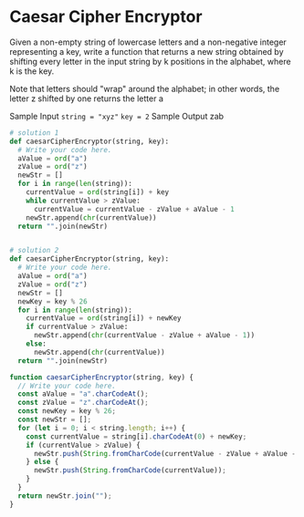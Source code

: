 # Caesar Cipher Encryptor

Given a non-empty string of lowercase letters and a non-negative integer
representing a key, write a function that returns a new string obtained by
shifting every letter in the input string by k positions in the alphabet,
where k is the key.

Note that letters should "wrap" around the alphabet; in other words, the
letter z shifted by one returns the letter a

Sample Input
`string = "xyz"`
`key = 2`
Sample Output
zab

```python
# solution 1
def caesarCipherEncryptor(string, key):
  # Write your code here.
  aValue = ord("a")
  zValue = ord("z")
  newStr = []
  for i in range(len(string)):
    currentValue = ord(string[i]) + key
    while currentValue > zValue:
      currentValue = currentValue - zValue + aValue - 1
    newStr.append(chr(currentValue))
  return "".join(newStr)


# solution 2
def caesarCipherEncryptor(string, key):
  # Write your code here.
  aValue = ord("a")
  zValue = ord("z")
  newStr = []
  newKey = key % 26
  for i in range(len(string)):
    currentValue = ord(string[i]) + newKey
    if currentValue > zValue:
      newStr.append(chr(currentValue - zValue + aValue - 1))
    else:
      newStr.append(chr(currentValue))
  return "".join(newStr)
```

```javascript
function caesarCipherEncryptor(string, key) {
  // Write your code here.
  const aValue = "a".charCodeAt();
  const zValue = "z".charCodeAt();
  const newKey = key % 26;
  const newStr = [];
  for (let i = 0; i < string.length; i++) {
    const currentValue = string[i].charCodeAt(0) + newKey;
    if (currentValue > zValue) {
      newStr.push(String.fromCharCode(currentValue - zValue + aValue - 1));
    } else {
      newStr.push(String.fromCharCode(currentValue));
    }
  }
  return newStr.join("");
}
```
